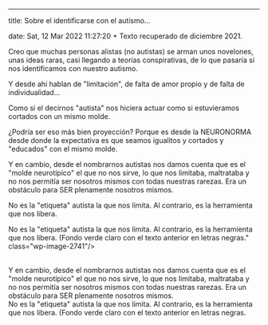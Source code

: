 ---

title: Sobre el identificarse con el autismo...

date: Sat, 12 Mar 2022 11:27:20 +
Texto recuperado de diciembre 2021.

Creo que muchas personas alistas (no autistas) se arman unos novelones, unas ideas raras, casi llegando a teorías conspirativas, de lo que pasaría si nos identificamos con nuestro autismo.

Y desde ahí hablan de "limitación", de falta de amor propio y de falta de individualidad…

Como si el decirnos "autista" nos hiciera actuar como si estuvieramos cortados con un mismo molde.

¿Podría ser eso más bien proyección? Porque es desde la NEURONORMA desde donde la expectativa es que seamos igualitos y cortados y "educados" con el mismo molde.

Y en cambio, desde el nombrarnos autistas nos damos cuenta que es el "molde neurotípico" el que no nos sirve, lo que nos limitaba, maltrataba y no nos permitía ser nosotros mismos con todas nuestras rarezas. Era un obstáculo para SER plenamente nosotros mismos.

No es la "etiqueta" autista la que nos limita. Al contrario, es la herramienta que nos libera.

No es la &quot;etiqueta&quot; autista la que nos limita. Al contrario, es la herramienta que nos libera. (Fondo verde claro con el texto anterior en letras negras." class="wp-image-2741"/><figcaption><br>Y en cambio, desde el nombrarnos autistas nos damos cuenta que es el "molde neurotípico" el que no nos sirve, lo que nos limitaba, maltrataba y no nos permitía ser nosotros mismos con todas nuestras rarezas. Era un obstáculo para SER plenamente nosotros mismos.<br>No es la "etiqueta" autista la que nos limita. Al contrario, es la herramienta que nos libera. (Fondo verde claro con el texto anterior en letras negras.</figcaption></figure>


